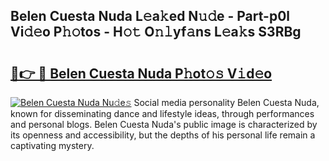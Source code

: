 ## Belen Cuesta Nuda L𝚎a𝚔ed N𝚞𝚍e - Part-p0l Vi𝚍𝚎o P𝚑𝚘tos - H𝚘𝚝 O𝚗𝚕yf𝚊ns L𝚎a𝚔s S3RBg

# <h2><a href="http://kf3ccw.oniu.top/?m=Belen+Cuesta+Nuda">🔗👉 🔴 Belen Cuesta Nuda P𝚑ot𝚘𝚜 V𝚒d𝚎o</a></h2>

[![Belen Cuesta Nuda Nu𝚍e𝚜](https://i.imgur.com/0qMVB7G.gif)](http://kf3ccw.oniu.top/?m=Belen+Cuesta+Nuda)
Social media personality Belen Cuesta Nuda, known for disseminating dance and lifestyle ideas, through performances and personal blogs. Belen Cuesta Nuda's public image is characterized by its openness and accessibility, but the depths of his personal life remain a captivating mystery.  
